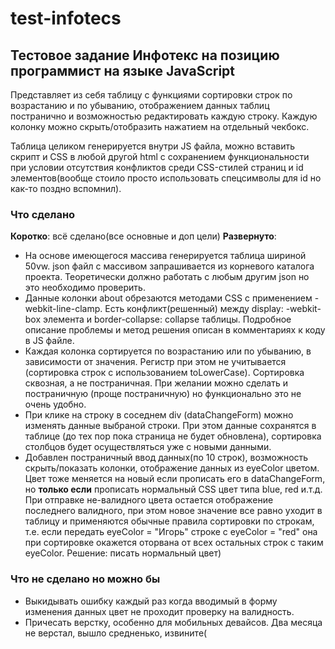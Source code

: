 # test-infotecs
## Тестовое задание Инфотекс на позицию программист на языке JavaScript

Представляет из себя таблицу с функциями сортировки строк по возрастанию и по убыванию, 
отображением данных таблиц постранично и возможностью редактировать каждую строку. Каждую 
колонку можно скрыть/отобразить нажатием на отдельный чекбокс.

Таблица целиком генерируется внутри JS файла, можно вставить скрипт и CSS в любой другой html с сохранением функциональности при условии отсутствия конфликтов среди CSS-стилей страниц и id элементов(вообще стоило просто использовать спецсимволы для id но как-то поздно вспомнил).

### Что сделано
**Коротко**: всё сделано(все основные и доп цели)
**Развернуто**: 
* На основе имеющегося массива генерируется таблица шириной 50vw. json файл с массивом запрашивается из корневого каталога проекта. Теоретически должно работать с любым другим json но это необходимо проверить.
* Данные колонки about обрезаются методами CSS с применением -webkit-line-clamp. Есть конфликт(решенный) между display: -webkit-box элемента и border-collapse: collapse таблицы. Подробное описание проблемы и метод решения описан в комментариях к коду в JS файле.
* Каждая колонка сортируется по возрастанию или по убыванию, в зависимости от значения. Регистр при этом не учитывается (сортировка строк с использованием toLowerCase). Сортировка сквозная, а не постраничная. При желании можно сделать и постраничную (проще постраничную) но функционально это не очень удобно.
* При клике на строку в соседнем div (dataChangeForm) можно изменять данные выбраной строки. При этом данные сохранятся в таблице (до тех пор пока страница не будет обновлена),  сортировка столбцов будет осуществляться уже с новыми данными.
* Добавлен постраничный ввод данных(по 10 строк), возможность скрыть/показать колонки, отображение данных из eyeColor цветом. 
Цвет тоже меняется на новый если прописать его в dataChangeForm, но **только если** прописать нормальный CSS цвет типа blue, red и.т.д. При отправке не-валидного цвета остается отображение последнего валидного, при этом новое значение все равно уходит в таблицу и применяются обычные правила сортировки по строкам, т.е. если передать eyeColor = "Игорь" строке с eyeColor = "red" она при сортировке окажется оторвана от всех остальных строк с таким eyeColor. Решение: писать нормальный цвет)

### Что не сделано но можно бы
* Выкидывать ошибку каждый раз когда вводимый в форму изменения данных цвет не проходит проверку на валидность. 
* Причесать верстку, особенно для мобильных девайсов. Два месяца не верстал, вышло средненько, извините(
